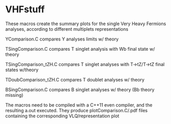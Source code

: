 # VHFstuff
These macros create the summary plots for the single Very Heavy Fermions analyses, according to different multiplets representations

YComparison.C           compares Y analyses limits w/ theory 

TSingComparison.C       compares T singlet analysis with Wb final state w/ theory

TSingComparison_tZH.C   compares T singlet analyses with T->tZ/T->tZ final states w/theory

TDoubComparison_tZH.C   compares T doublet analyses w/ theory

BSingComparison.C       compares B singlet analyses w/ theory (Bb theory missing)

The macros need to be compiled with a C++11 even compiler, and the resulting a.out executed.
They produce plot<VLQ><representation>Comparison.C/.pdf files containing the corresponding VLQ/representation plot
